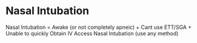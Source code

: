 # Nasal Intubation

Nasal Intubation = Awake (or not completely apneic) + Cant use ETT/SGA + Unable to quickly Obtain IV Access
Nasal Intubation 	(use any method)
